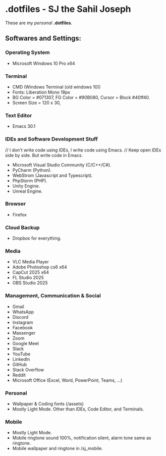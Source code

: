 
# .dotfiles - SJ the Sahil Joseph
These are my *personal* __.dotfiles__.

## Softwares and Settings:

### Operating System
- Microsoft Windows 10 Pro x64
    
### Terminal
- CMD (Windows Terminal (old windows 10))
- Fonts: Liberation Mono 18px
- BG Color = #071307, FG Color = #90B080, Cursor = Block #40ff40.
- Screen Size = 120 x 30, 
    
### Text Editor
- Emacs 30.1
    
### IDEs and Software Development Stuff
// I don't write code using IDEs, I write code using Emacs.
// Keep open IDEs side by side. But write code in Emacs.
- Microsoft Visual Studio Community (C/C++/C#).
- PyCharm (Python).
- WebStrom (Javascript and Typescript).
- PhpStorm (PHP).
- Unity Engine.
- Unreal Engine.

### Browser
- Firefox

### Cloud Backup
- Dropbox for everything.

### Media
- VLC Media Player
- Adobe Photoshop cs6 x64
- CapCut 2025 x64
- FL Studio 2025
- OBS Studio 2025

### Management, Communication & Social
- Gmail
- WhatsApp
- Discord
- Instagram
- Facebook
- Massenger
- Zoom
- Google Meet
- Slack
- YouTube
- LinkedIn
- GitHub
- Stack Overflow
- Reddit
- Microsoft Office (Excel, Word, PowerPoint, Teams, ...)
        
### Personal
- Wallpaper & Coding fonts (/assets)
- Mostly Light Mode. Other than IDEs, Code Editor, and Terminals.

### Mobile
- Mostly Light Mode.
- Mobile ringtone sound 100%, notification silent, alarm tone same as ringtone.
- Mobile wallpaper and ringtone in /sj_mobile.

